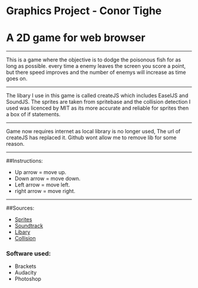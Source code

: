 # Graphics Project - Conor Tighe

#   A 2D game for web browser

***

This is a game where the objective is to dodge the poisonous fish for as long as possible. every time a enemy
leaves the screen you score a point, but there speed improves and the number of enemys will increase as time goes on.

***

The libary I use in this game is called createJS which includes EaselJS and SoundJS. The sprites are taken from spritebase and the collision
detection I used was licenced by MIT as its more accurate and reliable for sprites then a box of if statements.

***

Game now requires internet as local library is no longer used, The url of createJS has replaced it. Github wont allow me to remove lib for some reason.

***

##Instructions:

+ Up arrow = move up.
+ Down arrow = move down.
+ Left arrow = move left.
+ right arrow = move right.
    
***

##Sources:

- [Sprites](http://spritedatabase.net/)
- [Soundtrack](https://www.youtube.com/watch?v=qtFuk0Cw64k)
- [Libary](http://www.createjs.com/)
- [Collision](https://github.com/olsn/Collision-Detection-for-EaselJS)
    
### Software used:

+ Brackets
+ Audacity
+ Photoshop
